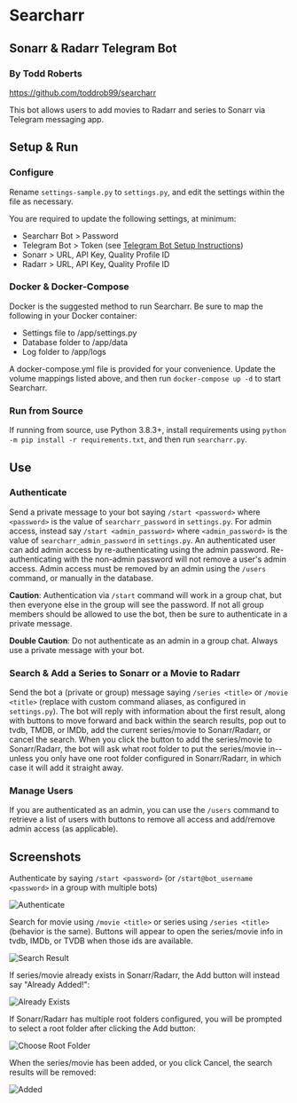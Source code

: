 # Searcharr
## Sonarr & Radarr Telegram Bot
### By Todd Roberts
https://github.com/toddrob99/searcharr

This bot allows users to add movies to Radarr and series to Sonarr via Telegram messaging app.

## Setup & Run

### Configure

Rename `settings-sample.py` to `settings.py`, and edit the settings within the file as necessary.

You are required to update the following settings, at minimum:

* Searcharr Bot > Password
* Telegram Bot > Token (see [Telegram Bot Setup Instructions](https://core.telegram.org/bots#6-botfather))
* Sonarr > URL, API Key, Quality Profile ID
* Radarr > URL, API Key, Quality Profile ID

### Docker & Docker-Compose

Docker is the suggested method to run Searcharr. Be sure to map the following in your Docker container:

* Settings file to /app/settings.py
* Database folder to /app/data
* Log folder to /app/logs

A docker-compose.yml file is provided for your convenience. Update the volume mappings listed above, and then run `docker-compose up -d` to start Searcharr.

### Run from Source

If running from source, use Python 3.8.3+, install requirements using `python -m pip install -r requirements.txt`, and then run `searcharr.py`.

## Use

### Authenticate

Send a private message to your bot saying `/start <password>` where `<password>` is the value of `searcharr_password` in `settings.py`. For admin access, instead say `/start <admin_password>` where `<admin_password>` is the value of `searcharr_admin_password` in `settings.py`. An authenticated user can add admin access by re-authenticating using the admin password. Re-authenticating with the non-admin password will not remove a user's admin access. Admin access must be removed by an admin using the `/users` command, or manually in the database.

**Caution**: Authentication via `/start` command will work in a group chat, but then everyone else in the group will see the password. If not all group members should be allowed to use the bot, then be sure to authenticate in a private message.

**Double Caution**: Do not authenticate as an admin in a group chat. Always use a private message with your bot.

### Search & Add a Series to Sonarr or a Movie to Radarr

Send the bot a (private or group) message saying `/series <title>` or `/movie <title>` (replace with custom command aliases, as configured in `settings.py`). The bot will reply with information about the first result, along with buttons to move forward and back within the search results, pop out to tvdb, TMDB, or IMDb, add the current series/movie to Sonarr/Radarr, or cancel the search. When you click the button to add the series/movie to Sonarr/Radarr, the bot will ask what root folder to put the series/movie in--unless you only have one root folder configured in Sonarr/Radarr, in which case it will add it straight away.

### Manage Users

If you are authenticated as an admin, you can use the `/users` command to retrieve a list of users with buttons to remove all access and add/remove admin access (as applicable).

## Screenshots

Authenticate by saying `/start <password>` (or `/start@bot_username <password>` in a group with multiple bots)

![Authenticate](https://github.com/toddrob99/searcharr/blob/main/screenshots/authenticate.png?raw=true)

Search for movie using `/movie <title>` or series using `/series <title>` (behavior is the same). Buttons will appear to open the series/movie info in tvdb, IMDb, or TVDB when those ids are available.

![Search Result](https://github.com/toddrob99/searcharr/blob/main/screenshots/add.png?raw=true)

If series/movie already exists in Sonarr/Radarr, the Add button will instead say "Already Added!":

![Already Exists](https://github.com/toddrob99/searcharr/blob/main/screenshots/already-exists.png?raw=true)

If Sonarr/Radarr has multiple root folders configured, you will be prompted to select a root folder after clicking the Add button:

![Choose Root Folder](https://github.com/toddrob99/searcharr/blob/main/screenshots/choose-root-folder.png?raw=true)

When the series/movie has been added, or you click Cancel, the search results will be removed:

![Added](https://github.com/toddrob99/searcharr/blob/main/screenshots/added.png?raw=true)
